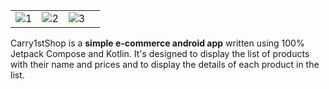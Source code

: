 |          |             |                |       |
| :---:    |    :----:   |          :---: | :---: |
| ![1](https://drive.google.com/uc?export=view&id=1Kq7lIlKh1Cmk7BYkme-6ONPoNYEJ4dQV) | ![2](https://drive.google.com/uc?export=view&id=1pVg36wDbxwvRn1E5gKFo0BS9ss1H7-2W) | ![3](https://drive.google.com/uc?export=view&id=1iyT0g6DUtdYBYbY9PheO2tGK-HWUChyn) |

Carry1stShop is a **simple e-commerce android app** written using 100% Jetpack Compose and Kotlin. It's designed to display the list of products with their name and prices and to display the details of each product in the list.

